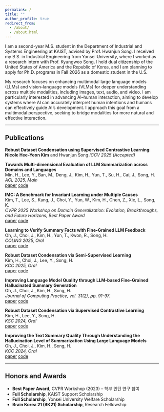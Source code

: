 ```yaml
---
permalink: /
title: ""
author_profile: true
redirect_from: 
  - /about/
  - /about.html
---
```


I am a second-year M.S. student in the Department of Industrial and Systems Engineering at KAIST, advised by Prof. Hwanjun Song. I received my B.S. in Industrial Engineering from Yonsei University, where I worked as a research intern with Prof. Kyungwoo Song. I hold dual citizenship of the United States of America and the Republic of Korea, and I am planning to apply for Ph.D. programs in Fall 2026 as a domestic student in the U.S.

My research focuses on enhancing multimodal large language models (LLMs) and vision–language models (VLMs) for deeper understanding across multiple modalities, including images, text, audio, and video. I am particularly interested in advancing AI–human interaction, aiming to develop systems where AI can accurately interpret human intentions and humans can effectively guide AI’s development. I approach this goal from a multimodal perspective, seeking to bridge modalities for more natural and effective interaction.

---

## Publications

**Robust Dataset Condensation using Supervised Contrastive Learning**  
**Nicole Hee-Yeon Kim** and Hwanjun Song
*ICCV 2025 (Accepted)*

**Towards Multi-dimensional Evaluation of LLM Summarization across Domains and Languages**  
Min, H., Lee, Y., Ban, M., Deng, J., Kim, H., Yun, T., Su, H., Cai, J., Song, H.  
*ACL 2025, Main*  
[paper](LINK_TO_PAPER) [code](LINK_TO_CODE)

**IMC: A Benchmark for Invariant Learning under Multiple Causes**  
Kim, T., Lee, S., Kang, J., Choi, Y., Yun, W., Kim, H., Chen, Z., Xie, L., Song, K.  
*CVPR 2025 Workshop on Domain Generalization: Evolution, Breakthroughs, and Future Horizons, Best Paper Award*  
[paper](LINK_TO_PAPER) [code](LINK_TO_CODE)

**Learning to Verify Summary Facts with Fine-Grained LLM Feedback**  
Oh, J., Choi, J., Kim, H., Yun, T., Kwon, R., Song, H.  
*COLING 2025, Oral*  
[paper](LINK_TO_PAPER) [code](LINK_TO_CODE)

**Robust Dataset Condensation via Semi-Supervised Learning**  
Kim, H., Choi, J., Lee, Y., Song, H.  
*KCC 2025, Oral*  
[paper](LINK_TO_PAPER) [code](LINK_TO_CODE)

**Improving Language Model Quality through LLM-based Fine-Grained Hallucinated Summary Generation**  
Oh, J., Choi, J., Kim, H., Song, H.  
*Journal of Computing Practice, vol. 31(2), pp. 91-97.*  
[paper](LINK_TO_PAPER) [code](LINK_TO_CODE)

**Robust Dataset Condensation via Supervised Contrastive Learning**  
Kim, H., Lee, Y., Song, H.  
*KSC 2024, Oral*  
[paper](LINK_TO_PAPER) [code](LINK_TO_CODE)

**Improving the Text Summary Quality Through Understanding the Hallucination Level of Summarization Using Large Language Models**  
Oh, J., Choi, J., Kim, H., Song, H.  
*KCC 2024, Oral*  
[paper](LINK_TO_PAPER) [code](LINK_TO_CODE)

---

## Honors and Awards

- **Best Paper Award**, CVPR Workshop (2023) – 학부 인턴 연구 참여
- **Full Scholarship**, KAIST Support Scholarship
- **Full Scholarship**, Yonsei University Welfare Scholarship
- **Brain Korea 21 (BK21) Scholarship**, Research Fellowship
